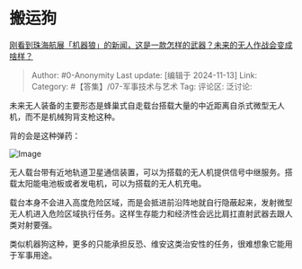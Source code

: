 # 搬运狗
[刚看到珠海航展「机器狼」的新闻，这是一款怎样的武器？未来的无人作战会变成啥样？](https://www.zhihu.com/question/3830542886/answer/30343361818)

> Author: #0-Anonymity
> Last update: [编辑于 2024-11-13]
> Link:
> Category: #【答集】/07-军事技术与艺术
> Tag:
> 评论区:
> 泛讨论:

未来无人装备的主要形态是蜂巢式自走载台搭载大量的中近距离自杀式微型无人机，而不是机械狗背支枪这种。

背的会是这种弹药：

![Image](https://picx.zhimg.com/50/v2-c35658944936ec5f6ef8df302be3a693_720w.jpg?source=2c26e567)

无人载台带有近地轨道卫星通信装置，可以为搭载的无人机提供信号中继服务。搭载太阳能电池板或者发电机，可以为搭载的无人机充电。

载台本身不会进入高度危险区域，而是会抵进前沿阵地就自行隐蔽起来，发射微型无人机进入危险区域执行任务。这样生存能力和经济性会远比肩扛直射武器去跟人类对射要强。

类似机器狗这种，更多的只能承担反恐、维安这类治安性的任务，很难想象它能用于军事用途。
